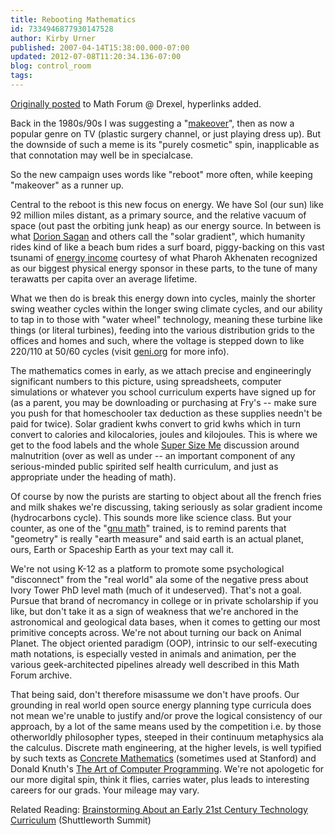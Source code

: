 ```yaml
---
title: Rebooting Mathematics
id: 7334946877930147528
author: Kirby Urner
published: 2007-04-14T15:38:00.000-07:00
updated: 2012-07-08T11:20:34.136-07:00
blog: control_room
tags: 
---
```


[Originally posted](http://mathforum.org/kb/thread.jspa?threadID=1559274&tstart=0) to Math Forum @ Drexel, hyperlinks added.

Back in the 1980s/90s I was suggesting a "[makeover](http://www.grunch.net/synergetics/makeover0.html)", then as now a popular genre on TV (plastic surgery channel, or just playing dress up). But the downside of such a meme is its "purely cosmetic" spin, inapplicable as that connotation may well be in specialcase.

So the new campaign uses words like "reboot" more often, while keeping "makeover" as a runner up.

Central to the reboot is this new focus on energy. We have Sol (our sun) like 92 million miles distant, as a primary source, and the relative vacuum of space (out past the orbiting junk heap) as our energy source. In between is what [Dorion Sagan](http://www.amazon.com/Into-Cool-Energy-Flow-Thermodynamics/dp/0226739376/) and others call the "solar gradient", which humanity rides kind of like a beach bum rides a surf board, piggy-backing on this vast tsunami of [energy income](http://www.grunch.net/synergetics/gst3.html) courtesy of what Pharoh Akhenaten recognized as our biggest physical energy sponsor in these parts, to the tune of many terawatts per capita over an average lifetime.

What we then do is break this energy down into cycles, mainly the shorter swing weather cycles within the longer swing climate cycles, and our ability to tap in to those with "water wheel" technology, meaning these turbine like things (or literal turbines), feeding into the various distribution grids to the offices and homes and such, where the voltage is stepped down to like 220/110 at 50/60 cycles (visit [geni.org](http://www.geni.org/) for more info).

The mathematics comes in early, as we attach precise and engineeringly significant numbers to this picture, using spreadsheets, computer simulations or whatever you school curriculum experts have signed up for (as a parent, you may be downloading or purchasing at Fry's -- make sure you push for that homeschooler tax deduction as these supplies needn't be paid for twice). Solar gradient kwhs convert to grid kwhs which in turn convert to calories and kilocalories, joules and kilojoules. This is where we get to the food labels and the whole [Super Size Me](http://www.imdb.com/title/tt0390521/) discussion around malnutrition (over as well as under -- an important component of any serious-minded public spirited self health curriculum, and just as appropriate under the heading of math).

Of course by now the purists are starting to object about all the french fries and milk shakes we're discussing, taking seriously as solar gradient income (hydrocarbons cycle). This sounds more like science class. But your counter, as one of the "[gnu math](http://mybizmo.blogspot.com/search?q=%22gnu+math%22)" trained, is to remind parents that "geometry" is really "earth measure" and said earth is an actual planet, ours, Earth or Spaceship Earth as your text may call it.

We're not using K-12 as a platform to promote some psychological "disconnect" from the "real world" ala some of the negative press about Ivory Tower PhD level math (much of it undeserved). That's not a goal. Pursue that brand of necromancy in college or in private scholarship if you like, but don't take it as a sign of weakness that we're anchored in the astronomical and geological data bases, when it comes to getting our most primitive concepts across. We're not about turning our back on Animal Planet. The object oriented paradigm (OOP), intrinsic to our self-executing math notations, is especially vested in animals and animation, per the various geek-architected pipelines already well described in this Math Forum archive.

That being said, don't therefore misassume we don't have proofs. Our grounding in real world open source energy planning type curricula does not mean we're unable to justify and/or prove the logical consistency of our approach, by a lot of the same means used by the competition i.e. by those otherworldly philosopher types, steeped in their continuum metaphysics ala the calculus. Discrete math engineering, at the higher levels, is well typified by such texts as [Concrete Mathematics](http://worldgame.blogspot.com/2005/01/brainstorming-about-pedagogy.html) (sometimes used at Stanford) and Donald Knuth's [The Art of Computer Programming](http://www-cs-faculty.stanford.edu/%7Eknuth/taocp.html). We're not apologetic for our more digital spin, think it flies, carries water, plus leads to interesting careers for our grads. Your mileage may vary.

Related Reading:
[Brainstorming About an Early 21st Century Technology Curriculum](http://www.4dsolutions.net/presentations/urnermindstorm.pdf) (Shuttleworth Summit)